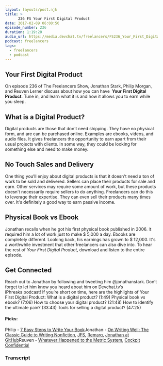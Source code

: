 ```yaml
---
layout: layouts/post.njk
title: >
      236 FS Your First Digital Product
date: 2017-02-09 06:00:50
episode_number: 236
duration: 1:19:20
audio_url: https://media.devchat.tv/freelancers/FS236_Your_First_Digital_Product.mp3
podcast: freelancers
tags: 
  - freelancers
  - podcast
---
```


## Your First Digital Product
On episode 236 of The Freelancers Show, Jonathan Stark, Philip Morgan, and Reuven Lerner discuss about how you can have&nbsp; **Your First Digital Product**. Tune in, and learn what it is and how it allows you to earn while you sleep.
## What is a Digital Product?
Digital products are those that don't need shipping. They have no physical form, and are can be purchased online. Examples are ebooks, videos, and audio files. It gives freelancers the opportunity to earn apart from their usual projects with clients. In some way, they could be looking for something else and need to make money.
## No Touch Sales and Delivery
One thing you'll enjoy about digital products is that it doesn't need a ton of work to be sold and delivered. Sellers can place their products for sale and earn. Other services may require some amount of work, but these products doesn't necessarily require sellers to do anything. Freelancers can do this to leverage their expertise. They can even sell their products many times over. It's definitely a good way to earn passive income.
## Physical Book vs Ebook
Jonathan recalls when he got his first physical book published in 2006. It required him a lot of work just to make $ 5,000 a day. Ebooks are completely different. Looking back, his earnings has grown to $ 12,000. It's a worthwhile investment that other freelancers can also dive into. To hear the rest of _Your First Digital Product_, download and listen to the entire episode.
## Get Connected
Reach out to Jonathan&nbsp;by following and tweeting him&nbsp;@jonathanstark. Don’t forget to let him&nbsp;know you heard about him&nbsp;on Devchat.tv’s iPhreaks&nbsp;podcast! If you’re short on time, here are the highlights of Your First Digital Product: What is a digital product?&nbsp;(1:49) Physical book vs ebook? (7:06) How to choose your digital product? (21:48) How to identify the ultimate pain? (33:43) Tools for selling a digital product? (47:25)
#### **Picks:**
Philip&nbsp;- [7 Easy Steps to Write Your Book](https://www.amazon.com/Easy-Steps-Write-Your-Book-ebook/dp/B005PQ5B12/)Jonathan - [On Writing Well: The Classic Guide to Writing Nonfiction](https://www.amazon.com/Writing-Well-Classic-Guide-Nonfiction/dp/0060891548), [JFS](https://unicornfree.com/just-fucking-ship/), [Remarq](https://www.remarq.io/), [Jonathan at GitHub](https://github.com/jonathanstark/drain)Reuven - [Whatever Happened to the Metric System](https://www.amazon.com/Whatever-Happened-Metric-System-America/dp/1608199401/ref=sr_1_2?ie=UTF8&qid=1483472637&sr=8-2&keywords=metric+system), [Cockpit Confidential](https://www.amazon.com/Cockpit-Confidential-Everything-Questions-Reflections-ebook/dp/B00C69H7RC/ref=tmm_kin_swatch_0?_encoding=UTF8&qid=&sr=)

### Transcript


